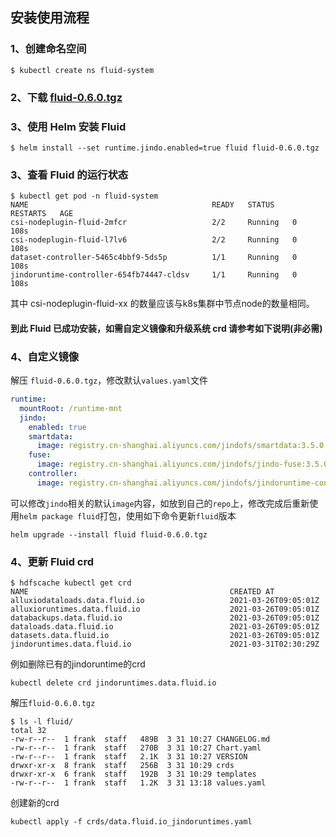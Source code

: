 ## 安装使用流程


### 1、创建命名空间


```shell
$ kubectl create ns fluid-system
```


### 2、下载 [fluid-0.6.0.tgz](http://smartdata-binary.oss-cn-shanghai.aliyuncs.com/fluid/350/fluid-0.6.0.tgz)


### 3、使用 Helm 安装 Fluid


```shell
$ helm install --set runtime.jindo.enabled=true fluid fluid-0.6.0.tgz
```


### 3、查看 Fluid 的运行状态


```shell
$ kubectl get pod -n fluid-system
NAME                                         READY   STATUS    RESTARTS   AGE
csi-nodeplugin-fluid-2mfcr                   2/2     Running   0          108s
csi-nodeplugin-fluid-l7lv6                   2/2     Running   0          108s
dataset-controller-5465c4bbf9-5ds5p          1/1     Running   0          108s
jindoruntime-controller-654fb74447-cldsv     1/1     Running   0          108s
```


其中 csi-nodeplugin-fluid-xx 的数量应该与k8s集群中节点node的数量相同。


#### 到此 Fluid 已成功安装，如需自定义镜像和升级系统 crd 请参考如下说明(非必需)
### 4、自定义镜像


解压 `fluid-0.6.0.tgz`，修改默认`values.yaml`文件


```yaml
runtime:
  mountRoot: /runtime-mnt
  jindo:
    enabled: true
    smartdata:
      image: registry.cn-shanghai.aliyuncs.com/jindofs/smartdata:3.5.0
    fuse:
      image: registry.cn-shanghai.aliyuncs.com/jindofs/jindo-fuse:3.5.0
    controller:
      image: registry.cn-shanghai.aliyuncs.com/jindofs/jindoruntime-controller:v0.6.0-d90f9e5
```


可以修改`jindo`相关的默认`image`内容，如放到自己的`repo`上，修改完成后重新使用`helm package fluid`打包，使用如下命令更新`fluid`版本


```shell
helm upgrade --install fluid fluid-0.6.0.tgz
```


### 4、更新 Fluid crd


```shell
$ hdfscache kubectl get crd      
NAME                                             CREATED AT
alluxiodataloads.data.fluid.io                   2021-03-26T09:05:01Z
alluxioruntimes.data.fluid.io                    2021-03-26T09:05:01Z
databackups.data.fluid.io                        2021-03-26T09:05:01Z
dataloads.data.fluid.io                          2021-03-26T09:05:01Z
datasets.data.fluid.io                           2021-03-26T09:05:01Z
jindoruntimes.data.fluid.io                      2021-03-31T02:30:29Z
```


例如删除已有的jindoruntime的crd


```shell
kubectl delete crd jindoruntimes.data.fluid.io
```


解压`fluid-0.6.0.tgz`


```shell
$ ls -l fluid/
total 32
-rw-r--r--  1 frank  staff   489B  3 31 10:27 CHANGELOG.md
-rw-r--r--  1 frank  staff   270B  3 31 10:27 Chart.yaml
-rw-r--r--  1 frank  staff   2.1K  3 31 10:27 VERSION
drwxr-xr-x  8 frank  staff   256B  3 31 10:29 crds
drwxr-xr-x  6 frank  staff   192B  3 31 10:29 templates
-rw-r--r--  1 frank  staff   1.2K  3 31 13:18 values.yaml
```


创建新的crd


```shell
kubectl apply -f crds/data.fluid.io_jindoruntimes.yaml
```


### 
